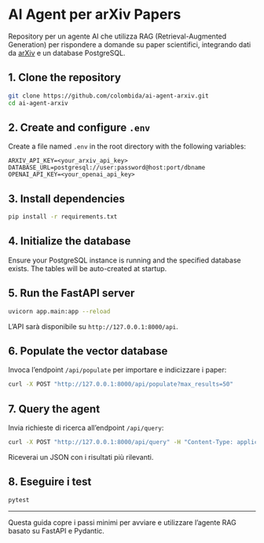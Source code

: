 # AI Agent per arXiv Papers

Repository per un agente AI che utilizza RAG (Retrieval-Augmented Generation) per rispondere a domande su paper scientifici, integrando dati da [arXiv](https://arxiv.org/) e un database PostgreSQL.

## 1. Clone the repository
```bash
git clone https://github.com/colombida/ai-agent-arxiv.git
cd ai-agent-arxiv
```

## 2. Create and configure `.env`
Create a file named `.env` in the root directory with the following variables:
```
ARXIV_API_KEY=<your_arxiv_api_key>
DATABASE_URL=postgresql://user:password@host:port/dbname
OPENAI_API_KEY=<your_openai_api_key>
```

## 3. Install dependencies
```bash
pip install -r requirements.txt
```

## 4. Initialize the database
Ensure your PostgreSQL instance is running and the specified database exists. The tables will be auto-created at startup.

## 5. Run the FastAPI server
```bash
uvicorn app.main:app --reload
```
L’API sarà disponibile su `http://127.0.0.1:8000/api`.

## 6. Populate the vector database
Invoca l’endpoint `/api/populate` per importare e indicizzare i paper:
```bash
curl -X POST "http://127.0.0.1:8000/api/populate?max_results=50"
```

## 7. Query the agent
Invia richieste di ricerca all’endpoint `/api/query`:
```bash
curl -X POST "http://127.0.0.1:8000/api/query" -H "Content-Type: application/json" -d '{"query":"deep learning"}'
```
Riceverai un JSON con i risultati più rilevanti.

## 8. Eseguire i test
```bash
pytest
```

---
Questa guida copre i passi minimi per avviare e utilizzare l’agente RAG basato su FastAPI e Pydantic.
